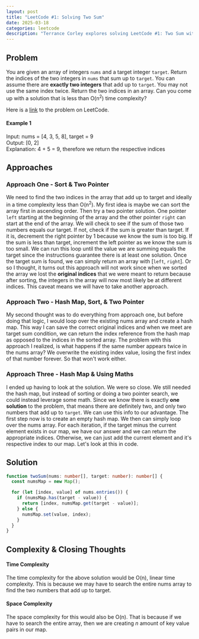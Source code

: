 ```yaml
---
layout: post
title: "LeetCode #1: Solving Two Sum"
date: 2025-03-18
categories: leetcode
description: "Terrance Corley explores solving LeetCode #1: Two Sum with a TypeScript solution."
---
```


## Problem

You are given an array of integers `nums` and a target integer `target`. Return the indices of the two integers in `nums` that sum up to `target`.
You can assume there are **exactly two integers** that add up to `target`. You may not use the same index twice. Return the two indices in an array.
Can you come up with a solution that is less than O(n<sup>2</sup>) time complexity?

Here is a [link](https://leetcode.com/problems/two-sum/description/) to the problem on LeetCode.

#### Example 1

Input: nums = [4, 3, 5, 8], target = 9  
Output: [0, 2]  
Explanation: 4 + 5 = 9, therefore we return the respective indices

## Approaches

### Approach One - Sort & Two Pointer

We need to find the two indices in the array that add up to target and ideally in a time complexity less than O(n<sup>2</sup>). My first idea is maybe we can sort the array first in ascending order. Then try a two pointer solution. One pointer `left` starting at the
beginning of the array and the other pointer `right` can start at the end of the array. We will check to see if the sum of those two numbers equals our target. If not, check if the sum is greater than target. If it is, decrement the right pointer by 1 because we know the sum is too big. If the sum is less than
target, increment the left pointer as we know the sum is too small. We can run this loop until the value we are summing equals the target since the instructions guarantee there is at least one solution. Once the target sum is found, we can simply return an array with [`left`, `right`]. Or so I thought, it turns out this
approach will not work since when we sorted the array we lost the **original indices** that we were meant to return because after sorting, the integers in the array will now most likely be at different indices. This caveat means we will have to take another approach.

### Approach Two - Hash Map, Sort, & Two Pointer

My second thought was to do everything from approach one, but before doing that logic, I would loop over the existing nums array and create a hash map. This way I can save the correct original indices and when we meet are target sum condition, we can return the index reference from the hash map as opposed to the
indices in the sorted array. The problem with this approach I realized, is what happens if the same number appears twice in the nums array? We overwrite the existing index value, losing the first index of that number forever. So that won't work either.

### Approach Three - Hash Map & Using Maths

I ended up having to look at the solution. We were so close. We still needed the hash map, but instead of sorting or doing a two pointer search, we could instead leverage some math. Since we know there is exactly **one solution** to the problem, that means
there are definitely two, and only two numbers that add up to `target`. We can use this info to our advantage. The first step now is to create an empty hash map. We then can simply loop over the nums array. For each iteration, if the target minus the current
element exists in our map, we have our answer and we can return the appropriate indices. Otherwise, we can just add the current element and it's respective index to our map. Let's look at this in code.

## Solution

```ts
function twoSum(nums: number[], target: number): number[] {
  const numsMap = new Map();

  for (let [index, value] of nums.entries()) {
    if (numsMap.has(target - value)) {
      return [index, numsMap.get(target - value)];
    } else {
      numsMap.set(value, index);
    }
  }
}
```

## Complexity & Closing Thoughts

#### Time Complexity

The time complexity for the above solution would be O(n), linear time complexity. This is because we may have to search the entire nums array to find the two numbers that add up to target.

#### Space Complexity

The space complexity for this would also be O(n). That is because if we have to search the entire array, then we are creating _n_ amount of key value pairs in our map.

